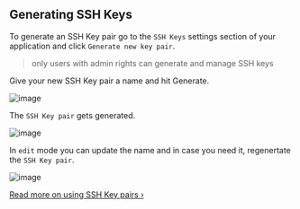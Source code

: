 ## Generating SSH Keys

To generate an SSH Key pair go to the `SSH Keys` settings section of your
application and click `Generate new key pair`.

> only users with admin rights can generate and manage SSH keys

Give your new SSH Key pair a name and hit Generate.

![image](/images/generating-ssh-keys_1.jpg)

The `SSH Key pair` gets generated.

![image](/images/generating-ssh-keys_2.jpg)

In `edit` mode you can update the name and in case you need it,
regenertate the `SSH Key pair`.

![image](/images/generating-ssh-keys_3.jpg)

[Read more on using SSH Key pairs &rsaquo;](/docs/ssh-keys/using-ssh-keys.html)

